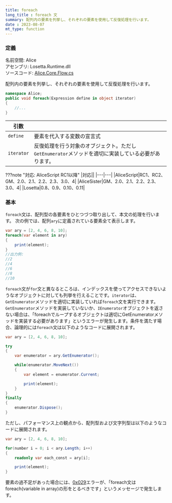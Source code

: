 ```yaml
---
title: foreach
long_title : foreach 文
summary: 配列内の要素を列挙し、それぞれの要素を使用して反復処理を行います。
date : 2023-08-07
mt_type: function
---
```


### 定義
名前空間: Alice<br/>
アセンブリ: Losetta.Runtime.dll<br/>
ソースコード: [Alice.Core.Flow.cs](https://github.com/WSOFT-Project/Losetta/blob/master/Losetta.Runtime/Core/Alice.Core.Flow.cs)

配列内の要素を列挙し、それぞれの要素を使用して反復処理を行います。

```cs title="AliceScript"
namespace Alice;
public void foreach(Expression define in object iterator)
{
    //...
}
```

|引数| |
|-|-|
|`define`|要素を代入する変数の宣言式|
|`iterator`|反復処理を行う対象のオブジェクト。ただし`GetEnumerator`メソッドを適切に実装している必要があります。|

???note "対応: AliceScript RC1以降"
    |対応||
    |---|---|
    |AliceScript|RC1、RC2、GM、2.0、2.1、2.2、2.3、3.0、4|
    |AliceSister|GM、2.0、2.1、2.2、2.3、3.0、4|
    |Losetta|0.8、0.9、0.10、0.11|

### 基本
`foreach`文は、配列型の各要素をひとつづつ取り出して、本文の処理を行います。
次の例では、配列`ary`に定義されている要素全て表示します。

```cs title="AliceScript"
var ary = [2, 4, 6, 8, 10];
foreach(var element in ary)
{
    print(element);
}
//出力例:
//2
//4
//6
//8
//10
```

`foreach`文が`for`文と異なるところは、インデックスを使ってアクセスできないようなオブジェクトに対しても列挙を行えることです。`iterator`は、`GetEnumerator`メソッドを適切に実装していれば`foreach`文を実行できます。`GetEnumerator`メソッドを実装していないか、`IEnumerator`オブジェクトを返さない場合は、「foreachでループするオブジェクトは適切にGetEnumeratorメソッドを実装する必要があります」というエラーが発生します。条件を満たす場合、論理的には`foreach`文は以下のようなコードに展開されます。

```cs title="AliceScript"
var ary = [2, 4, 6, 8, 10];

try
{
    var enumerator = ary.GetEnumerator();

    while(enumerator.MoveNext())
    {
        var element = enumerator.Current;

        print(element);
    }
}
finally
{
    enumerator.Dispose();
}
```

ただし、パフォーマンス上の観点から、配列型および文字列型は以下のようなコードに展開されます。

```cs title="AliceScript"
var ary = [2, 4, 6, 8, 10];

for(number i = 0; i < ary.Length; i++)
{
    readonly var each_const = ary[i];

    print(element);
}
```

要素の過不足があった場合には、[0x029](../../general/exceptions/index.md)エラーが、「foreach文はforeach(variable in array)の形をとるべきです」というメッセージで発生します。